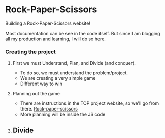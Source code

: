 # Rock-Paper-Scissors
Building a Rock-Paper-Scissors website!

Most documentation can be see in the code itself. But since I am blogging all my production and learning, I will do so here.

### Creating the project

1) First we must Understand, Plan, and Divide (and conquer).
    - To do so, we must understand the problem/project.
    - We are creating a very simple game
    - Different way to win

2) Planning out the game
    - There are instructions in the TOP project website, so we'll go from there. [Rock-paper-scissors](https://www.theodinproject.com/paths/foundations/courses/foundations/lessons/rock-paper-scissors)
    - More planning will be inside the JS code

3) Divide
    - 